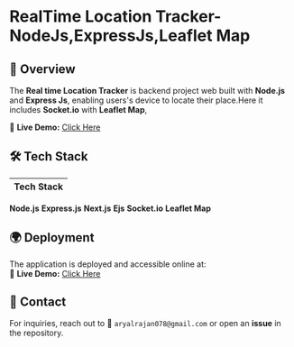 #  RealTime Location Tracker-NodeJs,ExpressJs,Leaflet Map

## 🌟 Overview
The **Real time Location Tracker** is backend project web  built with **Node.js** and **Express Js**, enabling users's device to locate their place.Here it includes **Socket.io** with **Leaflet Map**,

🔗 **Live Demo:** [Click Here](https://realtime-tracker-6c5x.onrender.com)  

## 🛠 Tech Stack
|Tech Stack|
|------|
 **Node.js**
 **Express.js**
 **Next.js**
 **Ejs**
 **Socket.io**
  **Leaflet Map**

  ## 🌍 Deployment
The application is deployed and accessible online at:  
🔗 **Live Demo:** [Click Here](https://realtime-tracker-6c5x.onrender.com)  


## 📧 Contact
For inquiries, reach out to 📩 `aryalrajan078@gmail.com` or open an **issue** in the repository.

